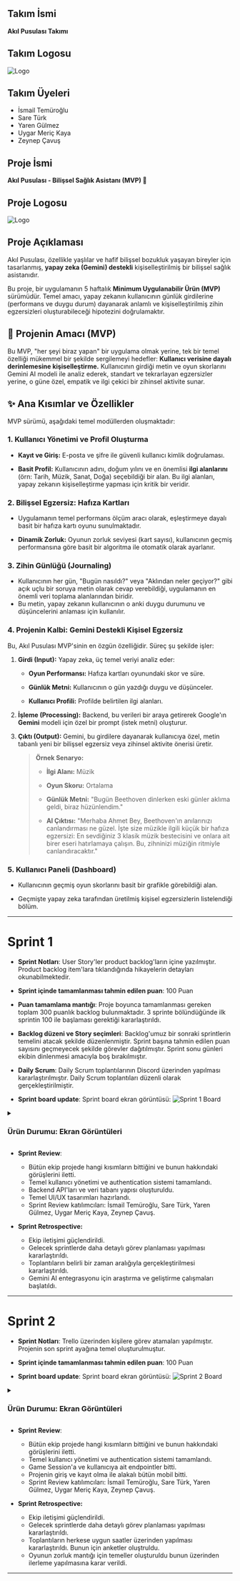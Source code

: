 ## **Takım İsmi**

**Akıl Pusulası Takımı**

## **Takım Logosu**

![Logo](images/sprint1/logo.jpg)

## **Takım Üyeleri**

- İsmail Temüroğlu
- Sare Türk  
- Yaren Gülmez  
- Uygar Meriç Kaya  
- Zeynep Çavuş  

## **Proje İsmi**

**Akıl Pusulası - Bilişsel Sağlık Asistanı (MVP) 🧠**

## **Proje Logosu**

![Logo](images/sprint1/logo.jpg)

## **Proje Açıklaması**

Akıl Pusulası, özellikle yaşlılar ve hafif bilişsel bozukluk yaşayan bireyler için tasarlanmış, **yapay zeka (Gemini) destekli** kişiselleştirilmiş bir bilişsel sağlık asistanıdır.

Bu proje, bir uygulamanın 5 haftalık **Minimum Uygulanabilir Ürün (MVP)** sürümüdür. Temel amacı, yapay zekanın kullanıcının günlük girdilerine (performans ve duygu durum) dayanarak anlamlı ve kişiselleştirilmiş zihin egzersizleri oluşturabileceği hipotezini doğrulamaktır.

## 🚀 Projenin Amacı (MVP)

Bu MVP, "her şeyi biraz yapan" bir uygulama olmak yerine, tek bir temel özelliği mükemmel bir şekilde sergilemeyi hedefler: **Kullanıcı verisine dayalı derinlemesine kişiselleştirme.** Kullanıcının girdiği metin ve oyun skorlarını Gemini AI modeli ile analiz ederek, standart ve tekrarlayan egzersizler yerine, o güne özel, empatik ve ilgi çekici bir zihinsel aktivite sunar.

## ✨ Ana Kısımlar ve Özellikler

MVP sürümü, aşağıdaki temel modüllerden oluşmaktadır:

### 1. Kullanıcı Yönetimi ve Profil Oluşturma

- **Kayıt ve Giriş:** E-posta ve şifre ile güvenli kullanıcı kimlik doğrulaması.
    
- **Basit Profil:** Kullanıcının adını, doğum yılını ve en önemlisi **ilgi alanlarını** (örn: Tarih, Müzik, Sanat, Doğa) seçebildiği bir alan. Bu ilgi alanları, yapay zekanın kişiselleştirme yapması için kritik bir veridir.
    

### 2. Bilişsel Egzersiz: Hafıza Kartları

- Uygulamanın temel performans ölçüm aracı olarak, eşleştirmeye dayalı basit bir hafıza kartı oyunu sunulmaktadır.
    
- **Dinamik Zorluk:** Oyunun zorluk seviyesi (kart sayısı), kullanıcının geçmiş performansına göre basit bir algoritma ile otomatik olarak ayarlanır.
    

### 3. Zihin Günlüğü (Journaling)

- Kullanıcının her gün, "Bugün nasıldı?" veya "Aklından neler geçiyor?" gibi açık uçlu bir soruya metin olarak cevap verebildiği, uygulamanın en önemli veri toplama alanlarından biridir.
- Bu metin, yapay zekanın kullanıcının o anki duygu durumunu ve düşüncelerini anlaması için kullanılır.
    

### 4. Projenin Kalbi: Gemini Destekli Kişisel Egzersiz

Bu, Akıl Pusulası MVP'sinin en özgün özelliğidir. Süreç şu şekilde işler:

1. **Girdi (Input):** Yapay zeka, üç temel veriyi analiz eder:
    
    - **Oyun Performansı:** Hafıza kartları oyunundaki skor ve süre.
        
    - **Günlük Metni:** Kullanıcının o gün yazdığı duygu ve düşünceler.
        
    - **Kullanıcı Profili:** Profilde belirtilen ilgi alanları.
        
2. **İşleme (Processing):** Backend, bu verileri bir araya getirerek Google'ın **Gemini** modeli için özel bir prompt (istek metni) oluşturur.
    
3. **Çıktı (Output):** Gemini, bu girdilere dayanarak kullanıcıya özel, metin tabanlı yeni bir bilişsel egzersiz veya zihinsel aktivite önerisi üretir.
    
    > **Örnek Senaryo:**
    > 
    > - **İlgi Alanı:** Müzik
    >     
    > - **Oyun Skoru:** Ortalama
    >     
    > - **Günlük Metni:** "Bugün Beethoven dinlerken eski günler aklıma geldi, biraz hüzünlendim."
    >     
    > - **AI Çıktısı:** "Merhaba Ahmet Bey, Beethoven'ın anılarınızı canlandırması ne güzel. İşte size müzikle ilgili küçük bir hafıza egzersizi: En sevdiğiniz 3 klasik müzik bestecisini ve onlara ait birer eseri hatırlamaya çalışın. Bu, zihninizi müziğin ritmiyle canlandıracaktır."
    >     
    

### 5. Kullanıcı Paneli (Dashboard)

- Kullanıcının geçmiş oyun skorlarını basit bir grafikle görebildiği alan.
    
- Geçmişte yapay zeka tarafından üretilmiş kişisel egzersizlerin listelendiği bölüm.

---

# Sprint 1

- **Sprint Notları**: User Story'ler product backlog'ların içine yazılmıştır. Product backlog item'lara tıklandığında hikayelerin detayları okunabilmektedir.

- **Sprint içinde tamamlanması tahmin edilen puan**: 100 Puan

- **Puan tamamlama mantığı**: Proje boyunca tamamlanması gereken toplam 300 puanlık backlog bulunmaktadır. 3 sprinte bölündüğünde ilk sprintin 100 ile başlaması gerektiği kararlaştırıldı.

- **Backlog düzeni ve Story seçimleri**: Backlog'umuz bir sonraki sprintlerin temelini atacak şekilde düzenlenmiştir. Sprint başına tahmin edilen puan sayısını geçmeyecek şekilde görevler dağıtılmıştır. Sprint sonu günleri ekibin dinlenmesi amacıyla boş bırakılmıştır.

- **Daily Scrum**: Daily Scrum toplantılarının Discord üzerinden yapılması kararlaştırılmıştır. Daily Scrum toplantıları düzenli olarak gerçekleştirilmiştir.

- **Sprint board update**: Sprint board ekran görüntüsü: 
![Sprint 1 Board](images/sprint1/board.png)

<details> <summary><h3>Ürün Durumu: Ekran Görüntüleri</h3></summary>
  
  ![Sign Up](images/sprint1/sign_up.png)
  ![Log In](images/sprint1/log_in.png)
  ![Forgot Password](images/sprint1/forgot_password.png)
  ![Swagger Base](images/sprint1/swagger_base_image.jpg)

</details>

- **Sprint Review**: 
  - Bütün ekip projede hangi kısımların bittiğini ve bunun hakkındaki görüşlerini iletti. 
  - Temel kullanıcı yönetimi ve authentication sistemi tamamlandı.
  - Backend API'ları ve veri tabanı yapısı oluşturuldu.
  - Temel UI/UX tasarımları hazırlandı.
  - Sprint Review katılımcıları: İsmail Temüroğlu, Sare Türk, Yaren Gülmez, Uygar Meriç Kaya, Zeynep Çavuş.

- **Sprint Retrospective:** 
  - Ekip iletişimi güçlendirildi.
  - Gelecek sprintlerde daha detaylı görev planlaması yapılması kararlaştırıldı.
  - Toplantıların belirli bir zaman aralığıyla gerçekleştirilmesi kararlaştırıldı.
  - Gemini AI entegrasyonu için araştırma ve geliştirme çalışmaları başlatıldı.

---

# Sprint 2

- **Sprint Notları**: Trello üzerinden kişilere görev atamaları yapılmıştır. Projenin son sprint ayağına temel oluşturulmuştur.

- **Sprint içinde tamamlanması tahmin edilen puan**: 100 Puan

- **Sprint board update**: Sprint board ekran görüntüsü:
  ![Sprint 2 Board](images/sprint2/board.png)

<details> <summary><h3>Ürün Durumu: Ekran Görüntüleri</h3></summary>
  
  ![Reset Password](images/sprint1/reset_password.jpg)
  ![Create Account](images/sprint1/create_an_account.jpg)
  ![Create Profile](images/sprint1/create_profile.jpg)
  ![Profile Details](images/sprint1/profile_details.jpg)
  ![Swagger Base](images/sprint2/swagger_base_image.jpg)

</details>

- **Sprint Review**:

  - Bütün ekip projede hangi kısımların bittiğini ve bunun hakkındaki görüşlerini iletti.
  - Temel kullanıcı yönetimi ve authentication sistemi tamamlandı.
  - Game Session'a ve kullanıcıya ait endpointler bitti.
  - Projenin giriş ve kayıt olma ile alakalı bütün mobil bitti.
  - Sprint Review katılımcıları: İsmail Temüroğlu, Sare Türk, Yaren Gülmez, Uygar Meriç Kaya, Zeynep Çavuş.

- **Sprint Retrospective:**
  - Ekip iletişimi güçlendirildi.
  - Gelecek sprintlerde daha detaylı görev planlaması yapılması kararlaştırıldı.
  - Toplantıların herkese uygun saatler üzerinden yapılması kararlaştırıldı. Bunun için anketler oluştruldu.
  - Oyunun zorluk mantığı için temeller oluşturuldu bunun üzerinden ilerleme yapılmasına karar verildi.

---
